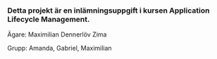 ### Detta projekt är en inlämningsuppgift i kursen Application Lifecycle Management.
Ägare: Maximilian Dennerlöv Zima

Grupp: Amanda, Gabriel, Maximilian